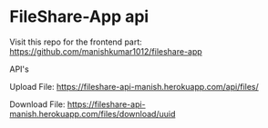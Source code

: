 # FileShare-App api

Visit this repo for the frontend part:
https://github.com/manishkumar1012/fileshare-app

API's

Upload File: https://fileshare-api-manish.herokuapp.com/api/files/

Download File: https://fileshare-api-manish.herokuapp.com/files/download/uuid
